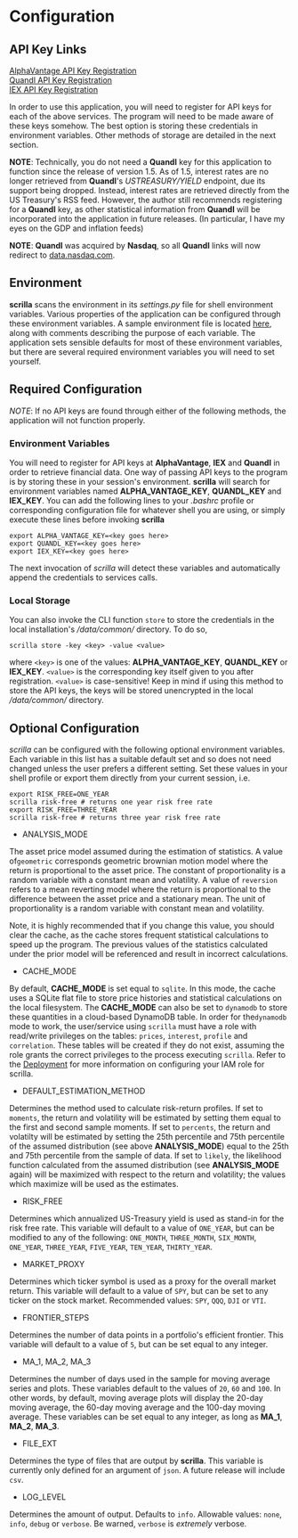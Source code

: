 # Configuration

## API Key Links

[AlphaVantage API Key Registration](https://www.alphavantage.co/support/#api-key)<br>
[Quandl API Key Registration](https://www.quandl.com/account/api)<br>
[IEX API Key Registration](https://iexcloud.io/)<br>

In order to use this application, you will need to register for API keys for each of the above services. The program will need to be made aware of these keys somehow. The best option is storing these credentials in environment variables. Other methods of storage are detailed in the next section.

**NOTE**: Technically, you do not need a **Quandl** key for this application to function since the release of version 1.5. As of 1.5, interest rates are no longer retrieved from **Quandl**'s *USTREASURY/YIELD* endpoint, due its support being dropped. Instead, interest rates are retrieved directly from the US Treasury's RSS feed. However, the author still recommends registering for a **Quandl** key, as other statistical information from **Quandl** will be incorporated into the application in future releases. (In particular, I have my eyes on the GDP and inflation feeds)

**NOTE**: **Quandl** was acquired by **Nasdaq**, so all **Quandl** links will now redirect to [data.nasdaq.com](https://data.nasdaq.com). 

## Environment

**scrilla** scans the environment in its *settings.py* file for shell environment variables. Various properties of the application can be configured through these environment variables. A sample environment file is located [here](https://github.com/chinchalinchin/scrilla/blob/develop/main/env/.sample.env), along with comments describing the purpose of each variable. The application sets sensible defaults for most of these environment variables, but there are several required environment variables you will need to set yourself. 

## Required Configuration

*NOTE*: If no API keys are found through either of the following methods, the application will not function properly.

### Environment Variables
You will need to register for API keys at **AlphaVantage**, **IEX** and **Quandl** in order to retrieve financial data. One way of passing API keys to the program is by storing these in your session's environment. **scrilla** will search for environment variables named **ALPHA_VANTAGE_KEY**, **QUANDL_KEY** and **IEX_KEY**. You can add the following lines to your *.bashrc* profile or corresponding configuration file for whatever shell you are using, or simply execute these lines before invoking **scrilla**

```shell
export ALPHA_VANTAGE_KEY=<key goes here>
export QUANDL_KEY=<key goes here>
export IEX_KEY=<key goes here>
```

The next invocation of *scrilla* will detect these variables and automatically append the credentials to services calls. 

### Local Storage

You can also invoke the CLI function `store` to store the credentials in the local installation's <i>/data/common/</i> directory. To do so,

```shell
scrilla store -key <key> -value <value>
```

where `<key>` is one of the values: **ALPHA_VANTAGE_KEY**, **QUANDL_KEY** or **IEX_KEY**. `<value>` is the corresponding key itself given to you after registration. `<value>` is case-sensitive! Keep in mind if using this method to store the API keys, the keys will be stored unencrypted in the local */data/common/* directory. 

## Optional Configuration 

*scrilla* can be configured with the following optional environment variables. Each variable in this list has a suitable default set and so does not need changed unless the user prefers a different setting. Set these values in your shell profile or export them directly from your current session, i.e.

```shell
export RISK_FREE=ONE_YEAR
scrilla risk-free # returns one year risk free rate
export RISK_FREE=THREE_YEAR
scrilla risk-free # returns three year risk free rate
```

- ANALYSIS_MODE

The asset price model assumed during the estimation of statistics. A value of`geometric` corresponds geometric brownian motion model where the return is proportional to the asset price. The constant of proportionality is a random variable with a constant mean and volatility. A value of `reversion` refers to a mean reverting model where the return is proportional to the difference between the asset price and a stationary mean. The unit of proportionality is a random variable with constant mean and volatility.

Note, it is highly recommended that if you change this value, you should clear the cache, as the cache stores frequent statistical calculations to speed up the program. The previous values of the statistics calculated under the prior model will be referenced and result in incorrect calculations.

- CACHE_MODE

By default, **CACHE_MODE** is set equal to `sqlite`. In this mode, the cache uses a SQLite flat file to store price histories and statistical calculations on the local filesystem. The **CACHE_MODE** can also be set to `dynamodb` to store these quantities in a cloud-based DynamoDB table. In order for the`dynamodb` mode to work, the user/service using `scrilla` must have a role with read/write privileges on the tables: `prices`, `interest`, `profile` and `correlation`. These tables will be created if they do not exist, assuming the role grants the correct privileges to the process executing `scrilla`. Refer to the [Deployment](./DEPLOYMENT.md#iam-role) for more information on configuring your IAM role for scrilla.

- DEFAULT_ESTIMATION_METHOD

Determines the method used to calculate risk-return profiles. If set to `moments`, the return and volatility will be estimated by setting them equal to the first and second sample moments. If set to `percents`, the return and volatilty will be estimated by setting the 25th percentile and 75th percentile of the assumed distribution (see above **ANALYSIS_MODE**) equal to the 25th and 75th percentile from the sample of data. If set to `likely`, the likelihood function calculated from the assumed distribution (see **ANALYSIS_MODE** again) will be maximized with respect to the return and volatility; the values which maximize will be used as the estimates. 

- RISK_FREE

Determines which annualized US-Treasury yield is used as stand-in for the risk free rate. This variable will default to a value of `ONE_YEAR`, but can be modified to any of the following: `ONE_MONTH`, `THREE_MONTH`, `SIX_MONTH`, `ONE_YEAR`, `THREE_YEAR`, `FIVE_YEAR`, `TEN_YEAR`, `THIRTY_YEAR`.

- MARKET_PROXY

Determines which ticker symbol is used as a proxy for the overall market return. This variable will default to a value of `SPY`, but can be set to any ticker on the stock market. Recommended values: `SPY`, `QQQ`, `DJI` or `VTI`.

- FRONTIER_STEPS

Determines the number of data points in a portfolio's efficient frontier. This variable will default to a value of `5`, but can be set equal to any integer.

- MA_1, MA_2, MA_3

Determines the number of days used in the sample for moving average series and plots. These variables default to the values of `20`, `60` and `100`. In other words, by default, moving average plots will display the 20-day moving average, the 60-day moving average and the 100-day moving average. These variables can be set equal to any integer, as long as **MA_1**, **MA_2**, **MA_3**. 

- FILE_EXT 

Determines the type of files that are output by **scrilla**. This variable is currently only defined for an argument of `json`. A future release will include `csv`. 

- LOG_LEVEL

Determines the amount of output. Defaults to `info`. Allowable values: `none`, `info`, `debug` or `verbose`. Be warned, `verbose` is *extremely* verbose.